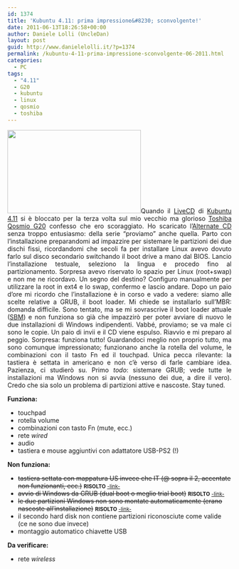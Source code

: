 ```yaml
---
id: 1374
title: 'Kubuntu 4.11: prima impressione&#8230; sconvolgente!'
date: 2011-06-13T18:26:58+00:00
author: Daniele Lolli (UncleDan)
layout: post
guid: http://www.danielelolli.it/?p=1374
permalink: /kubuntu-4-11-prima-impressione-sconvolgente-06-2011.html
categories:
  - PC
tags:
  - "4.11"
  - G20
  - kubuntu
  - linux
  - qosmio
  - toshiba
---
```

<p style="text-align: justify;">
  <a title="Kubuntu 4.11 on Toshiba Qosmio G20 - Screenshot" href="http://www.danielelolli.it/wp-content/uploads/2011/06/kubuntu-4-11-on-toshiba-qosmio-g20.png" target="_blank"><img class="alignright size-medium wp-image-1382" title="kubuntu-4-11-on-toshiba-qosmio-g20" src="http://www.danielelolli.it/wp-content/uploads/2011/06/kubuntu-4-11-on-toshiba-qosmio-g20-300x187.png" alt="" width="300" height="187" srcset="https://www.danielelolli.it/wp-content/uploads/2011/06/kubuntu-4-11-on-toshiba-qosmio-g20-300x187.png 300w, https://www.danielelolli.it/wp-content/uploads/2011/06/kubuntu-4-11-on-toshiba-qosmio-g20-1024x640.png 1024w, https://www.danielelolli.it/wp-content/uploads/2011/06/kubuntu-4-11-on-toshiba-qosmio-g20.png 1440w" sizes="(max-width: 300px) 100vw, 300px" /></a>Quando il <a title="Kubuntu - Download" href="http://www.kubuntu.org/getkubuntu/" target="_blank">LiveCD</a> di <a title="Kubuntu - Home Page" href="http://www.kubuntu.org/" target="_blank">Kubuntu 4.11</a> si è bloccato per la terza volta sul mio vecchio ma glorioso <a title="Toshiba Qosmio G20" href="http://it.computers.toshiba-europe.com/innovation/jsp/SUPPORTSECTION/discontinuedProductPage.do?service=IT&PRODUCT_ID=102997&DISC_MODEL=1" target="_blank">Toshiba Qosmio G20</a> confesso che ero scoraggiato. Ho scaricato l&#8217;<a title="Kubuntu - About Alternate CD" href="http://www.kubuntu.org/getkubuntu/" target="_blank">Alternate CD</a> senza troppo entusiasmo: della serie &#8220;proviamo&#8221; anche quella. Parto con l&#8217;installazione preparandomi ad impazzire per sistemare le partizioni dei due dischi fissi, ricordandomi che secoli fa per installare Linux avevo dovuto farlo sul disco secondario switchando il boot drive a mano dal BIOS. Lancio l&#8217;installazione testuale, seleziono la lingua e procedo fino al partizionamento. Sorpresa avevo riservato lo spazio per Linux (root+swap) e non me ne ricordavo. Un segno del destino? Configuro manualmente per utilizzare la root in ext4 e lo swap, confermo e lascio andare. Dopo un paio d&#8217;ore mi ricordo che l&#8217;installazione è in corso e vado a vedere: siamo alle scelte relative a GRUB, il boot loader. Mi chiede se installarlo sull&#8217;MBR: domanda difficile. Sono tentato, ma se mi sovrascrive il boot loader attuale (<a title="Smart Boot Manager" href="http://btmgr.sourceforge.net/" target="_blank">SBM</a>) e non funziona so già che impazzirò per poter avviare di nuovo le due installazioni di Windows indipendenti. Vabbé, proviamo; se va male ci sono le copie. Un paio di invii e il CD viene espulso. Riavvio e mi preparo al peggio. Sorpresa: funziona tutto! Guardandoci meglio non proprio tutto, ma sono comunque impressionato; funzionano anche la rotella del volume, le combinazioni con il tasto Fn ed il touchpad. Unica pecca rilevante: la tastiera è settata in americano e non c&#8217;è verso di farle cambiare idea. Pazienza, ci studierò su. Primo <em>todo</em>: sistemare GRUB; vede tutte le installazioni ma Windows non si avvia (nessuno dei due, a dire il vero). Credo che sia solo un problema di partizioni attive e nascoste. Stay tuned.
</p>

<p style="text-align: justify;">
  <strong>Funziona:</strong>
</p>

  * touchpad
  * rotella volume
  * combinazioni con tasto Fn (mute, ecc.)
  * rete _wired_
  * audio
  * tastiera e mouse aggiuntivi con adattatore USB-PS2 (!)

<p style="text-align: justify;">
  <strong>Non funziona:</strong>
</p>

  * <span style="text-decoration: line-through;">tastiera settata con mappatura US invece che IT (@ sopra il 2, accentate non funzionanti, ecc.)</span> <small><strong>RISOLTO</strong> <a title="Kubuntu 4.11: mappatura tastiera italiana" href="http://www.danielelolli.it/2011/06/kubuntu-4-11-mappatura-tastiera-italiana/">-link-</a></small>
  * <span style="text-decoration: line-through;">avvio di Windows da GRUB (dual boot o meglio trial boot)</span> <small><strong>RISOLTO</strong> <a title="Kubuntu 4.11: GRUB2 e installazioni Windows multiple" href="http://www.danielelolli.it/2011/06/kubuntu-4-11-grub2-e-installazioni-windows-multiple/">-link-</a></small>
  * <span style="text-decoration: line-through;">le due partizioni Windows non sono montate automaticamente (erano nascoste all&#8217;installazione)</span> <small><strong>RISOLTO</strong> <a title="Kubuntu 4.11: GRUB2 e installazioni Windows multiple" href="http://www.danielelolli.it/2011/06/kubuntu-4-11-grub2-e-installazioni-windows-multiple#unhide_windows">-link-</a></small>
  * il secondo hard disk non contiene partizioni riconosciute come valide (ce ne sono due invece)
  * montaggio automatico chiavette USB

<p style="text-align: justify;">
  <strong>Da verificare:</strong>
</p>

  * rete _wireless_